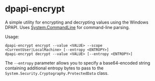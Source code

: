 # dpapi-encrypt

A simple utility for encrypting and decrypting values using the Windows DPAPI. Uses [System.CommandLine](https://github.com/dotnet/command-line-api) for command-line parsing.

Usage:

    dpapi-encrypt encrypt --value <VALUE> --scope <CurrentUser|LocalMachine> [--entropy <ENTROPY>]
    dpapi-encrypt decrypt --value <VALUE> [--entropy <ENTROPY>]

The `--entropy` parameter allows you to specify a base64-encoded string containing additional entropy bytes to pass to the `System.Security.Cryptography.ProtectedData` class.
